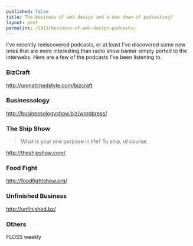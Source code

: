 ```yaml
---
published: false
title: The business of web design and a new dawn of podcasting?
layout: post
permalink: /2013/business-of-web-design-podcasts/
---
```


I've recently rediscovered podcasts, or at least I've discovered some
new ones that are more interesting than radio show banter simply ported
to the interwebs. Here are a few of the podcasts I've been listening to.

### BizCraft

http://unmatchedstyle.com/bizcraft

### Businessology

http://businessologyshow.biz/wordpress/

### The Ship Show

> What is your one purpose in life? To ship, of course.

http://theshipshow.com/

### Food Fight

http://foodfightshow.org/

### Unfinished Business

http://unfinished.bz/

### Others

FLOSS weekly
